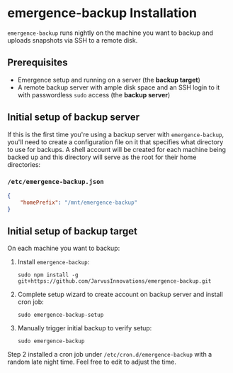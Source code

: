 # emergence-backup Installation

`emergence-backup` runs nightly on the machine you want to backup and uploads snapshots via SSH to a remote disk.

## Prerequisites
- Emergence setup and running on a server (the **backup target**)
- A remote backup server with ample disk space and an SSH login to it with passwordless `sudo` access (the **backup server**)

## Initial setup of backup server
If this is the first time you're using a backup server with `emergence-backup`, you'll need to create a configuration file on it that specifies what directory to use for backups. A shell account will be created for each machine being backed up and this directory will serve as the root for their home directories:

### `/etc/emergence-backup.json`
```json
{
	"homePrefix": "/mnt/emergence-backup"
}
```

## Initial setup of backup target
On each machine you want to backup:

1. Install `emergence-backup`:

    `sudo npm install -g git+https://github.com/JarvusInnovations/emergence-backup.git`

2. Complete setup wizard to create account on backup server and install cron job:

    `sudo emergence-backup-setup`

3. Manually trigger initial backup to verify setup:

    `sudo emergence-backup`

Step 2 installed a cron job under `/etc/cron.d/emergence-backup` with a random late night time. Feel free to edit to adjust the time.
